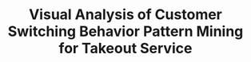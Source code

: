 ---
title: "Visual Analysis of Customer Switching Behavior Pattern Mining for Takeout Service"
authors:
  - "Yaru Du"
  - "Hong Yin"
  - "Changbo Wang"
  - "Chenhui Li"
image: 2020_jcl.jpg
venue: "Journal of Computer Languages, 2020 (SCI)"
paper: https://www.sciencedirect.com/science/article/pii/S259011842030006X
video: 
code: 
website: 
tag:
  - Urban Visualization
---